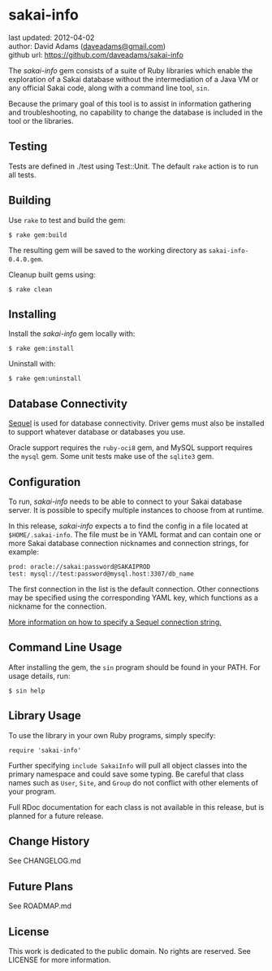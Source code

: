 # sakai-info #

last updated: 2012-04-02  
author: David Adams (daveadams@gmail.com)  
github url: https://github.com/daveadams/sakai-info

The *sakai-info* gem consists of a suite of Ruby libraries which enable the
exploration of a Sakai database without the intermediation of a Java VM or
any official Sakai code, along with a command line tool, `sin`.

Because the primary goal of this tool is to assist in information gathering
and troubleshooting, no capability to change the database is included in the
tool or the libraries.

## Testing ##

Tests are defined in ./test using Test::Unit. The default `rake` action is to
run all tests.

## Building ##

Use `rake` to test and build the gem:

    $ rake gem:build

The resulting gem will be saved to the working directory as
`sakai-info-0.4.0.gem`.

Cleanup built gems using:

    $ rake clean

## Installing ##

Install the *sakai-info* gem locally with:

    $ rake gem:install

Uninstall with:

    $ rake gem:uninstall

## Database Connectivity ##

[Sequel](http://sequel.rubyforge.org) is used for database connectivity. Driver
gems must also be installed to support whatever database or databases you use.

Oracle support requires the `ruby-oci8` gem, and MySQL support requires the
`mysql` gem. Some unit tests make use of the `sqlite3` gem.

## Configuration ##

To run, *sakai-info* needs to be able to connect to your Sakai database server.
It is possible to specify multiple instances to choose from at runtime.

In this release, *sakai-info* expects a to find the config in a file located at
`$HOME/.sakai-info`. The file must be in YAML format and can contain one or
more Sakai database connection nicknames and connection strings, for example:

    prod: oracle://sakai:password@SAKAIPROD
    test: mysql://test:password@mysql.host:3307/db_name

The first connection in the list is the default connection. Other connections
may be specified using the corresponding YAML key, which functions as a
nickname for the connection.

[More information on how to specify a Sequel connection string.](http://sequel.rubyforge.org/rdoc/files/doc/opening_databases_rdoc.html)

## Command Line Usage ##

After installing the gem, the `sin` program should be found in your PATH. For
usage details, run:

    $ sin help

## Library Usage ##

To use the library in your own Ruby programs, simply specify:

    require 'sakai-info'

Further specifying `include SakaiInfo` will pull all object classes into the
primary namespace and could save some typing. Be careful that class names such
as `User`, `Site`, and `Group` do not conflict with other elements of your
program.

Full RDoc documentation for each class is not available in this release, but is
planned for a future release.

## Change History ##

See CHANGELOG.md

## Future Plans ##

See ROADMAP.md

## License ##

This work is dedicated to the public domain. No rights are reserved. See
LICENSE for more information.

